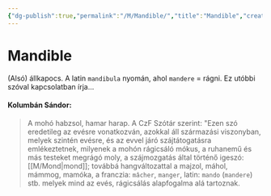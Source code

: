 ```yaml
---
{"dg-publish":true,"permalink":"/M/Mandible/","title":"Mandible","created":"2023-11-22T01:18","updated":"2024-10-25T23:19"}
---
```



# Mandible

(Alsó) állkapocs. A latin `mandibula` nyomán, ahol `mandere` = rágni. Ez utóbbi szóval kapcsolatban írja...   

#### Kolumbán Sándor:

> A mohó habzsol, hamar harap. A CzF Szótár szerint: "Ezen szó eredetileg az evésre vonatkozván, azokkal áll származási viszonyban, melyek szintén evésre, és az evvel járó szájtátogatásra emlékeztetnek, milyenek a mohón rágicsáló mókus, a ruhanemű és más testeket megrágó moly, a szájmozgatás által történő igeszó: [[M/Mond\|mond]]; továbbá hangváltozattal a majzol, máhol, mámmog, mamóka, a franczia: `mâcher`, `manger`, latin: `mando` (`mandere`) stb. melyek mind az evés, rágicsálás alapfogalma alá tartoznak.  